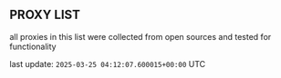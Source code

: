 ## PROXY LIST

all proxies in this list were collected from open sources and tested for functionality

last update: `2025-03-25 04:12:07.600015+00:00` UTC